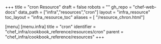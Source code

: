 +++
title = "cron Resource"
draft = false
robots = ""
gh_repo = "chef-web-docs"
data_path = ["infra","resources","cron"]
layout = "infra_resource"
toc_layout = "infra_resource_toc"
aliases = [ "/resource_chron.html"]

[menu]
  [menu.infra]
    title = "cron"
    identifier = "chef_infra/cookbook_reference/resources/cron"
    parent = "chef_infra/cookbook_reference/resources"
+++

<!-- The contents of this page are automatically generated from the cron.yaml file in the data directory. -->
<!-- To suggest a change, edit the https://github.com/chef/chef/blob/main/lib/chef/resource/cron.rb file
      and submit a pull request to the https://github.com/chef/chef repository. -->
